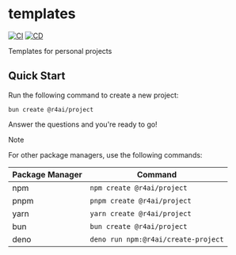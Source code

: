 # templates

[![CI](https://github.com/r4ai/templates/actions/workflows/ci.yml/badge.svg)](https://github.com/r4ai/templates/actions/workflows/ci.yml)
[![CD](https://github.com/r4ai/templates/actions/workflows/cd.yml/badge.svg)](https://github.com/r4ai/templates/actions/workflows/cd.yml)

Templates for personal projects

## Quick Start

Run the following command to create a new project:

```
bun create @r4ai/project
```

Answer the questions and you're ready to go!

> [!NOTE]
> For other package managers, use the following commands:
>
> | Package Manager | Command                             |
> | --------------- | ----------------------------------- |
> | npm             | `npm create @r4ai/project`          |
> | pnpm            | `pnpm create @r4ai/project`         |
> | yarn            | `yarn create @r4ai/project`         |
> | bun             | `bun create @r4ai/project`          |
> | deno            | `deno run npm:@r4ai/create-project` |
